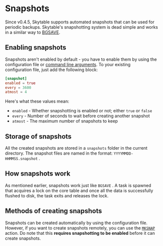 # Snapshots

Since v0.4.5, Skytable supports automated snapshots that can be used for periodic backups. 
Skytable's snapshotting system is dead simple and works in a similar way to [BGSAVE](./05-Persistence.md).

## Enabling snapshots

Snapshots aren't enabled by default - you have to enable them by using the configuration file or [command line arguments](/03-command-line-config). To your existing configuration file, just add the following block:

``` toml
[snapshot]
enabled = true
every = 3600
atmost = 4
```

Here's what these values mean:

* `enabled` - Whether snapshotting is enabled or not; either `true` or `false`
* `every` - Number of seconds to wait before creating another snapshot
* `atmost` - The maximum number of snapshots to keep

## Storage of snapshots

All the created snapshots are stored in a `snapshots` folder in the current directory.
The snapshot files are named in the format: `YYYYMMDD-HHMMSS.snapshot` .

## How snapshots work

As mentioned earlier, snapshots work just like `BGSAVE` . A task is spawned that acquires a lock on the core table and once all the data is successfully flushed to disk, the task exits and releases the lock.

## Methods of creating snapshots

Snapshots can be created automatically by using the configuration file. However, if you want to create snapshots remotely, you can use the [ `MKSNAP` ](/Actions/MKSNAP) action. Do note that this **requires snapshotting to be enabled** before it can create snapshots.
